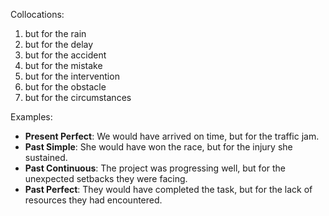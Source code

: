 Collocations:
1. but for the rain
2. but for the delay
3. but for the accident
4. but for the mistake
5. but for the intervention
6. but for the obstacle
7. but for the circumstances

Examples:
- **Present Perfect**: We would have arrived on time, but for the traffic jam.
- **Past Simple**: She would have won the race, but for the injury she sustained.
- **Past Continuous**: The project was progressing well, but for the unexpected setbacks they were facing.
- **Past Perfect**: They would have completed the task, but for the lack of resources they had encountered.